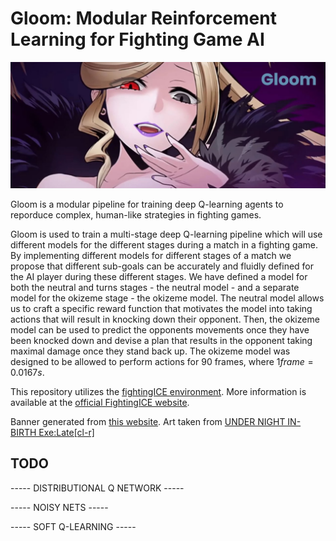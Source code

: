 # Gloom: Modular Reinforcement Learning for Fighting Game AI #

![Gloom banner image](banner.png)

Gloom is a modular pipeline for training deep Q-learning agents to reporduce complex, human-like strategies in fighting games.

Gloom is used to train a multi-stage deep Q-learning pipeline which will use different models for the different stages during a match in a fighting game. By implementing different models for different stages of a match we propose that different sub-goals can be accurately and fluidly defined for the AI player during these different stages. We have defined a model for both the neutral and turns stages - the neutral model - and a separate model for the okizeme stage - the okizeme model. The neutral model allows us to craft a specific reward function that motivates the model into taking actions that will result in knocking down their opponent. Then, the okizeme model can be used to predict the opponents movements once they have been knocked down and devise a plan that results in the opponent taking maximal damage once they stand back up. The okizeme model was designed to be allowed to perform actions for 90 frames, where $1 frame = 0.0167s$.

This repository utilizes the [fightingICE environment](https://github.com/TeamFightingICE/Gym-FightingICE). More information is available at the [official FightingICE website](http://www.ice.ci.ritsumei.ac.jp/~ftgaic/).

Banner generated from [this website](https://liyasthomas.github.io/banner/). Art taken from [UNDER NIGHT IN-BIRTH Exe:Late[cl-r]](https://www.blazblue.jp/tag/manual-switch/en/character/uni.html)

## TODO ##

----- DISTRIBUTIONAL Q NETWORK -----

----- NOISY NETS -----

----- SOFT Q-LEARNING -----